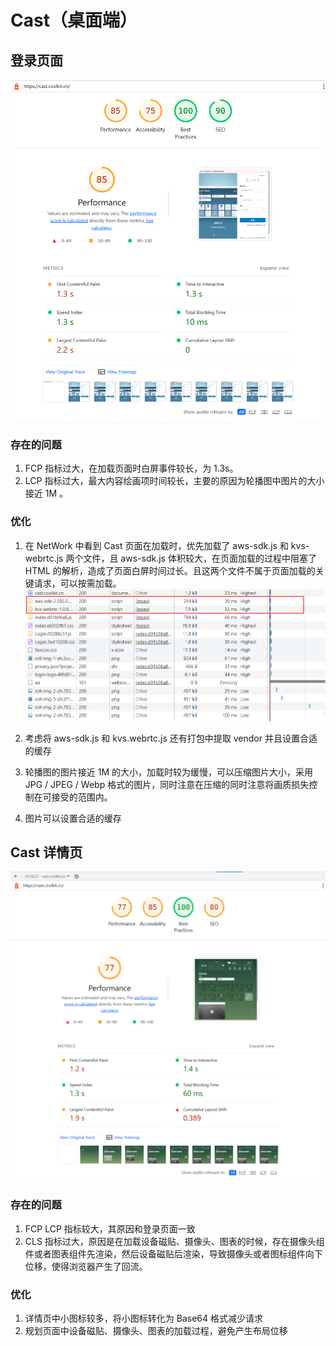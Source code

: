 # Cast（桌面端）

## 登录页面
![](./images/cast-1.png)

### 存在的问题
1. FCP 指标过大，在加载页面时白屏事件较长，为 1.3s。
2. LCP 指标过大，最大内容绘画项时间较长，主要的原因为轮播图中图片的大小接近 1M 。
   
### 优化
  1. 在 NetWork 中看到 Cast 页面在加载时，优先加载了 aws-sdk.js 和 kvs-webrtc.js 两个文件，且 aws-sdk.js 体积较大，在页面加载的过程中阻塞了 HTML 的解析，造成了页面白屏时间过长。且这两个文件不属于页面加载的关键请求，可以按需加载。
    ![](./images/cast-2.png)

  2. 考虑将 aws-sdk.js 和 kvs.webrtc.js 还有打包中提取 vendor 并且设置合适的缓存

  3. 轮播图的图片接近 1M 的大小，加载时较为缓慢，可以压缩图片大小，采用 JPG / JPEG / Webp 格式的图片，同时注意在压缩的同时注意将画质损失控制在可接受的范围内。

  4. 图片可以设置合适的缓存



## Cast 详情页
![](./images/cast.png)

### 存在的问题
1. FCP LCP 指标较大，其原因和登录页面一致
2. CLS 指标过大，原因是在加载设备磁贴、摄像头、图表的时候，存在摄像头组件或者图表组件先渲染，然后设备磁贴后渲染，导致摄像头或者图标组件向下位移，使得浏览器产生了回流。

### 优化
1. 详情页中小图标较多，将小图标转化为 Base64 格式减少请求
2. 规划页面中设备磁贴、摄像头、图表的加载过程，避免产生布局位移
